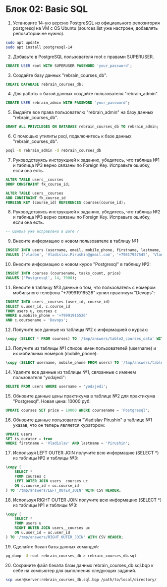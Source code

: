 # Блок 02: Basic SQL

1. Установите 14-ую версию PostgreSQL из официального репозитория postgresql на VM с OS Ubuntu (sources.list уже настроен, добавлять репозитории не нужно).
```bash
sudo apt update
sudo apt install postgresql-14
```

2. Добавьте в PostgreSQL пользователя root с правами SUPERUSER.
```sql
CREATE USER root WITH SUPERUSER PASSWORD 'your_password';
```

3. Создайте базу данных "rebrain_courses_db".
```sql
CREATE DATABASE rebrain_courses_db;
```

4. Для работы с базой данных создайте пользователя "rebrain_admin".
```sql
CREATE USER rebrain_admin WITH PASSWORD 'your_password';
```

5. Выдайте все права пользователю "rebrain_admin" на базу данных "rebrain_courses_db".
```sql
GRANT ALL PRIVILEGES ON DATABASE rebrain_courses_db TO rebrain_admin;
```

6. C помощью утилиты psql, подключитесь к базе данных "rebrain_courses_db".
```bash
psql -U rebrain_admin -d rebrain_courses_db
```

7. Руководствуясь инструкцией к заданию, убедитесь, что таблица №1 и таблица №3 верно связаны по Foreign Key. Исправьте ошибку, если она есть.
```sql
ALTER TABLE users__courses 
DROP CONSTRAINT fk_course_id;

ALTER TABLE users__courses
ADD CONSTRAINT fk_course_id 
FOREIGN KEY (course_id) REFERENCES courses(course_id);
```

8. Руководствуясь инструкцией к заданию, убедитесь, что таблица №2 и таблица №3 верно связаны по Foreign Key. Исправьте ошибку, если она есть.
```sql
-- Ошибка уже исправлена в шаге 7
```

9. Внесите информацию о новом пользователе в таблицу №1:
```sql
INSERT INTO users (username, email, mobile_phone, firstname, lastname, city, is_curator)
VALUES ('vladon', 'Vladislav.Pirushin@gmail.com', '+79817937545', 'Vladislav', 'Pirushin', NULL, false);
```

10. Внесите информацию о новом курсе "Postgresql" в таблицу №2:
```sql
INSERT INTO courses (coursename, tasks_count, price)
VALUES ('Postgresql', 14, 7900);
```

11. Внесите в таблицу №3 данные о том, что пользователь с номером мобильного телефона "+79991916526" купил практикум "Devops":
```sql
INSERT INTO users__courses (user_id, course_id)
SELECT u.user_id, c.course_id
FROM users u, courses c
WHERE u.mobile_phone = '+79991916526'
AND c.coursename = 'Devops';
```

12. Получите все данные из таблицы №2 с информацией о курсах:
```sql
\copy (SELECT * FROM courses) TO '/tmp/answers/table2_courses_data' WITH CSV HEADER;
```

13. Получите из таблицы №1 список имен пользователей (username) и их мобильных номеров (mobile_phone):
```sql
\copy (SELECT username, mobile_phone FROM users) TO '/tmp/answers/table1_usernames_and_phones' WITH CSV HEADER;
```

14. Удалите все данные из таблицы №1, связанные с именем пользователя "yodajedi":
```sql
DELETE FROM users WHERE username = 'yodajedi';
```

15. Обновите данные цены практикума в таблице №2 для практикума "Postgresql". Новая цена: 10000 руб:
```sql
UPDATE courses SET price = 10000 WHERE coursename = 'Postgresql';
```

16. Обновите данные пользователя "Vladislav Pirushin" в таблице №1 указав, что он теперь является куратором:
```sql
UPDATE users 
SET is_curator = true 
WHERE firstname = 'Vladislav' AND lastname = 'Pirushin';
```

17. Используя LEFT OUTER JOIN получите всю информацию (SELECT *) из таблицы №2 и таблицы №3:
```sql
\copy (
    SELECT * 
    FROM courses c 
    LEFT OUTER JOIN users__courses uc 
    ON c.course_id = uc.course_id
) TO '/tmp/answers/LEFT_OUTER_JOIN' WITH CSV HEADER;
```

18. Используя RIGHT OUTER JOIN получите всю информацию (SELECT *) из таблицы №1 и таблицы №3:
```sql
\copy (
    SELECT * 
    FROM users u 
    RIGHT OUTER JOIN users__courses uc 
    ON u.user_id = uc.user_id
) TO '/tmp/answers/RIGHT_OUTER_JOIN' WITH CSV HEADER;
```

19. Сделайте бэкап базы данных командой:
```bash
pg_dump -U root rebrain_courses_db > rebrain_courses_db.sql
```

20. Сохраните файл бэкапа базы данных rebrain_courses_db.sql.bqp к себе на компьютер для выполнения следующих заданий.
```bash
scp user@server:rebrain_courses_db.sql.bqp /path/to/local/directory/
```
